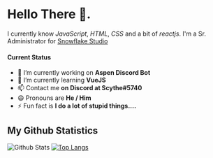# Hello There 👋.

I currently know *JavaScript*, *HTML*, *CSS* and a bit of *reactjs*.
I'm a Sr. Administrator for [Snowflake Studio](https://discord.com/invite/2SUybzb)

#### Current Status
- 🔭 I’m currently working on **Aspen Discord Bot**
- 🌱 I’m currently learning **VueJS**
- 📫 Contact me **on Discord at Scythe#5740**
- 😄 Pronouns are **He / Him**
- ⚡ Fun fact is **I do a lot of stupid things....**

## My Github Statistics
![Github Stats](https://github-readme-stats.vercel.app/api?username=scythe108&show_icons=true&theme=radical)
[![Top Langs](https://github-readme-stats.vercel.app/api/top-langs/?username=scythe108&layout=compact)](https://github.com/anuraghazra/github-readme-stats)
